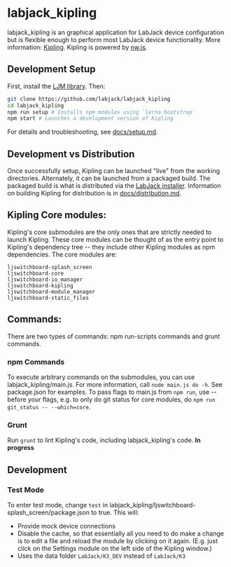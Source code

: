 # labjack_kipling

labjack_kipling is an graphical application for LabJack device configuration but is flexible enough to perform most LabJack device functionality. More information: [Kipling](https://labjack.com/support/software/applications/t-series/kipling). Kipling is powered by [nw.js](https://nwjs.io/).


## Development Setup

First, install the [LJM library](https://labjack.com/support/software/installers/ljm). Then:

```bash
git clone https://github.com/labjack/labjack_kipling
cd labjack_kipling
npm run setup # Installs npm modules using `lerna bootstrap`
npm start # Launches a development version of Kipling
```

For details and troubleshooting, see [docs/setup.md](https://github.com/labjack/labjack_kipling/blob/master/docs/setup.md).


## Development vs Distribution

Once successfully setup, Kipling can be launched "live" from the working directories. Alternately, it can be launched from a packaged build. The packaged build is what is distributed via the [LabJack installer](https://labjack.com/support/software/installers/ljm). Information on building Kipling for distribution is in [docs/distribution.md](https://github.com/labjack/labjack_kipling/blob/master/docs/distribution.md).


## Kipling Core modules:
Kipling's core submodules are the only ones that are strictly needed to launch Kipling. These core modules can be thought of as the entry point to Kipling's dependency tree -- they include other Kipling modules as npm dependencies. The core modules are:

```
ljswitchboard-splash_screen
ljswitchboard-core
ljswitchboard-io_manager
ljswitchboard-kipling
ljswitchboard-module_manager
ljswitchboard-static_files
```

## Commands:

There are two types of commands: npm run-scripts commands and grunt commands.

### npm Commands

To execute arbitrary commands on the submodules, you can use labjack_kipling/main.js. For more information, call `node main.js do -h`. See package.json for examples. To pass flags to main.js from `npm run`, use -- before your flags, e.g. to only do git status for core modules, do `npm run git_status -- --which=core`.

### Grunt

Run `grunt` to lint Kipling's code, including labjack_kipling's code. **In progress**


## Development


### <a name="test-mode"></a>Test Mode

To enter test mode, change `test` in labjack_kipling/ljswitchboard-splash_screen/package.json to true. This will:
 - Provide mock device connections
 - Disable the cache, so that essentially all you need to do make a change is to edit a file and reload the module by clicking on it again. (E.g. just click on the Settings module on the left side of the Kipling window.)
 - Uses the data folder `LabJack/K3_DEV` instead of `LabJack/K3`

